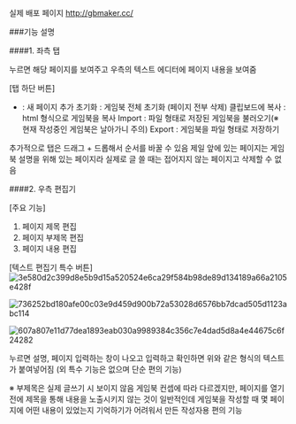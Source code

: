 실제 배포 페이지
http://gbmaker.cc/


###기능 설명

####1. 좌측 탭

누르면 해당 페이지를 보여주고 우측의 텍스트 에디터에 페이지 내용을 보여줌

[탭 하단 버튼]
+ : 새 페이지 추가
초기화 : 게임북 전체 초기화 (페이지 전부 삭제)
클립보드에 복사 : html 형식으로 게임북을 복사
Import : 파일 형태로 저장된 게임북을 불러오기(※ 현재 작성중인 게임북은 날아가니 주의)
Export : 게임북을 파일 형태로 저장하기

추가적으로 탭은 드래그 + 드롭해서 순서를 바꿀 수 있음
제일 앞에 있는 페이지는 게임북 설명을 위해 있는 페이지라 실제로 글 쓸 때는 접어지지 않는 페이지고 삭제할 수 없음


####2. 우측 편집기

[주요 기능]
1. 페이지 제목 편집
2. 페이지 부제목 편집
3. 페이지 내용 편집



[텍스트 편집기 특수 버튼]
![3e580d2c399d8e5b9d15a520524e6ca29f584b98de89d134189a66a2105e428f](https://github.com/user-attachments/assets/05f19645-db58-404a-9664-5ab74bc085b8)

![736252bd180afe00c03e9d459d900b72a53028d6576bb7dcad505d1123abc114](https://github.com/user-attachments/assets/d013da48-2141-4fd6-9aef-0a8f0b7d6970)

![607a807e11d77dea1893eab030a9989384c356c7e4dad5d8a4e44675c6f24282](https://github.com/user-attachments/assets/5dba6a20-c0a0-478b-990d-9415e3c3af78)


누르면 설명, 페이지 입력하는 창이 나오고 입력하고 확인하면 위와 같은 형식의 텍스트가 붙여넣어짐 (외 특수 기능은 없으며 단순 편의 기능)


※ 부제목은 실제 글쓰기 시 보이지 않음
게임북 컨셉에 따라 다르겠지만, 페이지를 열기 전에 제목을 통해 내용을 노출시키지 않는 것이 일반적인데 게임북을 작성할 때 몇 페이지에 어떤 내용이 있었는지 기억하기가 어려워서 만든 작성자용 편의 기능
